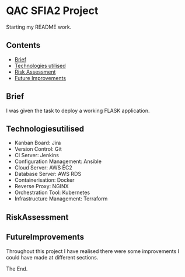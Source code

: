 # QAC SFIA2 Project

Starting my README work.

## Contents

- [Brief](#Brief)
- [Technologies utilised](#Technologiesutilised)
- [Risk Assessment](#RiskAssessment)
- [Future Improvements](#FutureImprovements)

## Brief

I was given the task to deploy a working FLASK application.

## Technologiesutilised 
 - Kanban Board: Jira
 - Version Control: Git
 - CI Server: Jenkins
 - Configuration Management: Ansible
 - Cloud Server: AWS EC2
 - Database Server: AWS RDS
 - Containerisation: Docker
 - Reverse Proxy: NGINX
 - Orchestration Tool: Kubernetes
 - Infrastructure Management: Terraform

## RiskAssessment

## FutureImprovements

Throughout this project I have realised there were some improvements I could have made at different sections. 

The End.
